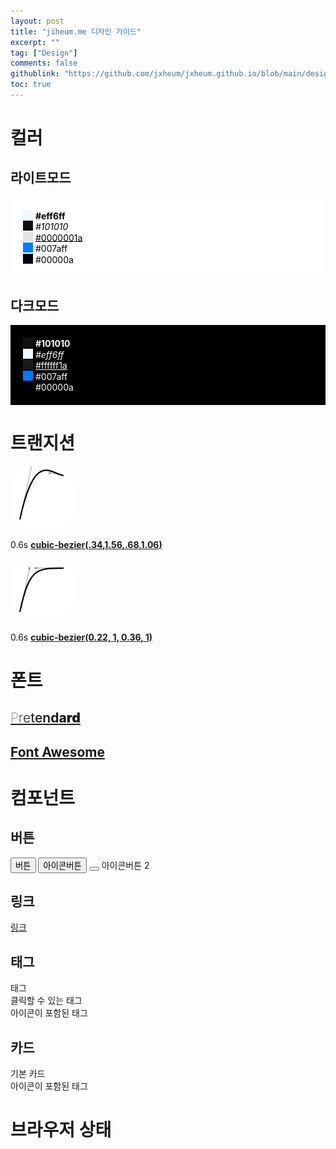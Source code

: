 ```yaml
---
layout: post
title: "jiheum.me 디자인 가이드"
excerpt: ""
tag: ["Design"]
comments: false
githublink: "https://github.com/jxheum/jxheum.github.io/blob/main/design/index.md"
toc: true
---
```


<script>
    ismoved = 0;
    ismoved2 = 0;
</script>

# 컬러

## 라이트모드
<div style="background:#fff;padding:20px;color:#000;">
<input style="background: #eff6ff;padding: 0px;vertical-align: 2px;height: 16px;width: 16px;border:none;" disabled> <b>#eff6ff</b><br>
<input style="background: #101010;padding: 0px;vertical-align: 2px;height: 16px;width: 16px;border:none;" disabled> <i>#101010</i><br>
<input style="background: #0000001a;padding: 0px;vertical-align: 2px;height: 16px;width: 16px;border:none;" disabled> <u>#0000001a</u><br>
<input style="background: #007aff;padding: 0px;vertical-align: 2px;height: 16px;width: 16px;border:none;" disabled> #007aff<br>
<input style="background: #00000a;padding: 0px;vertical-align: 2px;height: 16px;width: 16px;border:none;" disabled> #00000a<br>
</div>

## 다크모드
<div style="background:#000;padding:20px;color:#fff;">
<input style="background: #101010;padding: 0px;vertical-align: 2px;height: 16px;width: 16px;border:none;" disabled> <b>#101010</b><br>
<input style="background: #eff6ff;padding: 0px;vertical-align: 2px;height: 16px;width: 16px;border:none;" disabled> <i>#eff6ff</i><br>
<input style="background: #ffffff1a;padding: 0px;vertical-align: 2px;height: 16px;width: 16px;border:none;" disabled> <u>#ffffff1a</u><br>
<input style="background: #007aff;padding: 0px;vertical-align: 2px;height: 16px;width: 16px;border:none;" disabled> #007aff<br>
<input style="background: #00000a;padding: 0px;vertical-align: 2px;height: 16px;width: 16px;border:none;" disabled> #00000a<br>
</div>

# 트랜지션

<img src="/asset/transition_ease.png" style="background:white;border-radius:30px;transition: translate 0.6s cubic-bezier(.34,1.56,.68,1.06), transform 0.6s cubic-bezier(.34,1.56,.68,1.06), box-shadow 0.6s cubic-bezier(.34,1.56,.68,1.06);" onclick="if (ismoved != 1) {document.querySelector('#transimg').style.translate = 'calc(100vw / 3)', ismoved = 1} else {document.querySelector('#transimg').style.translate = '', ismoved = 0}" id="transimg" class="clickevent">

0.6s <a href="https://cubic-bezier.com/#.34,1.56,.68,1.06" target="_blank" aria-label="자세히 보기">**cubic-bezier(.34,1.56,.68,1.06)**</a>

<img src="/asset/ease2.png" style="background:white;border-radius:30px;transition: translate 0.6s cubic-bezier(0.22, 1, 0.36, 1), transform 0.6s cubic-bezier(0.22, 1, 0.36, 1), box-shadow 0.6s cubic-bezier(0.22, 1, 0.36, 1);" onclick="if (ismoved2 != 1) {document.querySelector('#transimg2').style.translate = 'calc(100vw / 3)', ismoved2 = 1} else {document.querySelector('#transimg2').style.translate = '', ismoved2 = 0}" id="transimg2" class="clickevent">

0.6s <a href="https://cubic-bezier.com/#.22,1,.36,1" target="_blank" aria-label="자세히 보기">**cubic-bezier(0.22, 1, 0.36, 1)**</a>

# 폰트

## [<span style="font-weight: 100;">P</span><span style="font-weight: 200;">r</span><span style="font-weight: 300;">e</span><span style="font-weight: 400;">t</span><span style="font-weight: 500;">e</span><span style="font-weight: 600;">n</span><span style="font-weight: 700;">d</span><span style="font-weight: 800;">a</span><span style="font-weight: 900;">rd</span>](https://github.com/orioncactus/pretendard)

## [Font Awesome](https://fontawesome.com/)

# 컴포넌트

## 버튼

<button aria-label="버튼">버튼</button>
<button aria-label="아이콘버튼"><i class="fa-solid fa-font-awesome"></i> 아이콘버튼</button>
<button aria-label="아이콘버튼2"><i class="fa-solid fa-font-awesome"></i></button> 아이콘버튼 2

## 링크

[링크](#링크)

<!-- ## 체크박스

<label class="checkboxc">Checked
  <input type="checkbox" checked="checked">
  <span class="checkmark"></span>
</label>
<label class="checkboxc">Not Checked
  <input type="checkbox">
  <span class="checkmark"></span>
</label> -->

## 태그

<div class="chip">태그</div>
<div class="chip activechip">클릭할 수 있는 태그</div>
<div class="chip"><i class="fa-solid fa-font-awesome"></i> 아이콘이 포함된 태그</div>

## 카드

<div class="postitm" style="width: calc(100% - 30px);">
<div class="posttitle">기본 카드</div>
<div class="postspt"><i class="fa-solid fa-font-awesome"></i> 아이콘이 포함된 태그
</div>
</div>

# 브라우저 상태

<div id="browser"></div>

<script>
  function getPWADisplayMode() {
  if (document.referrer.startsWith('android-app://'))
    return 'twa';
  if (window.matchMedia('(display-mode: browser)').matches)
    return 'browser';
  if (window.matchMedia('(display-mode: standalone)').matches)
    return 'standalone';
  if (window.matchMedia('(display-mode: minimal-ui)').matches)
    return 'minimal-ui';
  if (window.matchMedia('(display-mode: fullscreen)').matches)
    return 'fullscreen';
  if (window.matchMedia('(display-mode: window-controls-overlay)').matches)
    return 'window-controls-overlay';

  return 'unknown';
}

document.querySelector('#browser').innerHTML = getPWADisplayMode()
</script>